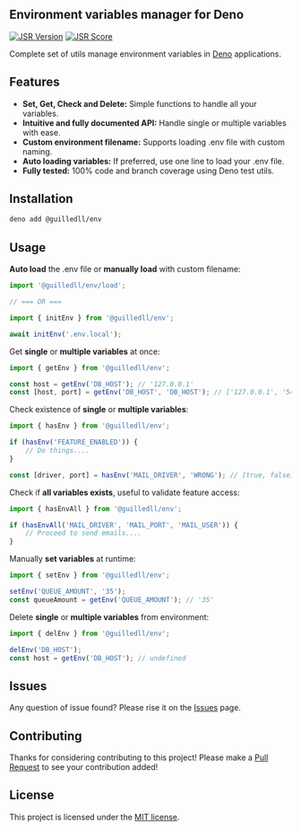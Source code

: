 ## Environment variables manager for Deno

[![JSR Version](https://jsr.io/badges/@guilledll/env)](https://jsr.io/@guilledll/env)
[![JSR Score](https://jsr.io/badges/@guilledll/env/score)](https://jsr.io/@guilledll/env/score)

Complete set of utils manage environment variables in [Deno](https://deno.com/) applications.

## Features

- **Set, Get, Check and Delete:** Simple functions to handle all your variables.
- **Intuitive and fully documented API:** Handle single or multiple variables with ease.
- **Custom environment filename:** Supports loading .env file with custom naming. 
- **Auto loading variables:** If preferred, use one line to load your .env file.
- **Fully tested:** 100% code and branch coverage using Deno test utils.

## Installation

```bash
deno add @guilledll/env
```

## Usage

**Auto load** the .env file or **manually load** with custom filename:

```js
import '@guilledll/env/load';

// === OR ===

import { initEnv } from '@guilledll/env';

await initEnv('.env.local');
```

Get **single** or **multiple variables** at once:

```js
import { getEnv } from '@guilledll/env';

const host = getEnv('DB_HOST'); // '127.0.0.1'
const [host, port] = getEnv('DB_HOST', 'DB_HOST'); // ['127.0.0.1', '5432']
```

Check existence of **single** or **multiple variables**:

```js
import { hasEnv } from '@guilledll/env';

if (hasEnv('FEATURE_ENABLED')) {
    // Do things....
}

const [driver, port] = hasEnv('MAIL_DRIVER', 'WRONG'); // [true, false]
```

Check if **all variables exists**, useful to validate feature access:

```js
import { hasEnvAll } from '@guilledll/env';

if (hasEnvAll('MAIL_DRIVER', 'MAIL_PORT', 'MAIL_USER')) {
    // Proceed to send emails....
}
```

Manually **set variables** at runtime:

```js
import { setEnv } from '@guilledll/env';

setEnv('QUEUE_AMOUNT', '35');
const queueAmount = getEnv('QUEUE_AMOUNT'); // '35'
```

Delete **single** or **multiple variables** from environment:

```js
import { delEnv } from '@guilledll/env';

delEnv('DB_HOST');
const host = getEnv('DB_HOST'); // undefined
```

## Issues

Any question of issue found? Please rise it on the [Issues](https://github.com/guilledll/env/issues) page.

## Contributing

Thanks for considering contributing to this project! Please make a [Pull Request](https://github.com/guilledll/env/pulls) to see your contribution added!

## License

This project is licensed under the [MIT license](LICENSE).
